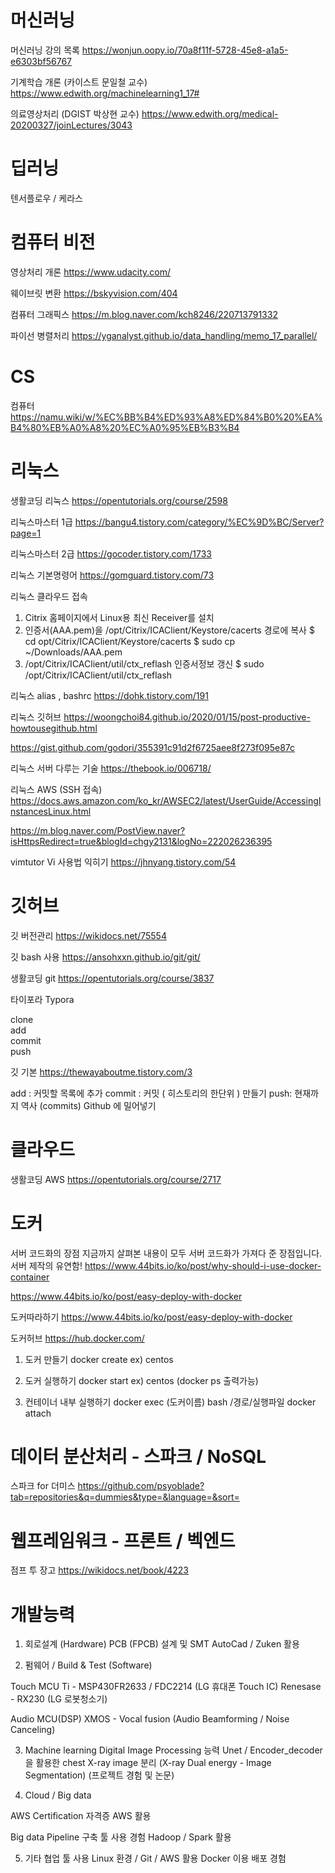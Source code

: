 

# 머신러닝

머신러닝 강의 목록
https://wonjun.oopy.io/70a8f11f-5728-45e8-a1a5-e6303bf56767

기계학습 개론 (카이스트 문일철 교수) 
https://www.edwith.org/machinelearning1_17#

의료영상처리 (DGIST 박상현 교수)
https://www.edwith.org/medical-20200327/joinLectures/3043


# 딥러닝

텐서플로우 / 케라스 


# 컴퓨터 비전

영상처리 개론
https://www.udacity.com/

웨이브릿 변환
https://bskyvision.com/404

컴퓨터 그래픽스
https://m.blog.naver.com/kch8246/220713791332

파이선 병렬처리
https://yganalyst.github.io/data_handling/memo_17_parallel/

# CS

컴퓨터 https://namu.wiki/w/%EC%BB%B4%ED%93%A8%ED%84%B0%20%EA%B4%80%EB%A0%A8%20%EC%A0%95%EB%B3%B4


# 리눅스

생활코딩 리눅스
https://opentutorials.org/course/2598

리눅스마스터 1급
https://bangu4.tistory.com/category/%EC%9D%BC/Server?page=1

리눅스마스터 2급
https://gocoder.tistory.com/1733

리눅스 기본명령어
https://gomguard.tistory.com/73

리눅스 클라우드 접속 
1. Citrix 홈페이지에서 Linux용 최신 Receiver를 설치
2. 인증서(AAA.pem)을 /opt/Citrix/ICAClient/Keystore/cacerts 경로에 복사
$ cd opt/Citrix/ICAClient/Keystore/cacerts
$ sudo cp ~/Downloads/AAA.pem
3. /opt/Citrix/ICAClient/util/ctx_reflash 인증서정보 갱신
$ sudo /opt/Citrix/ICAClient/util/ctx_reflash


리눅스 alias , bashrc
https://dohk.tistory.com/191

리눅스 깃허브
  https://woongchoi84.github.io/2020/01/15/post-productive-howtousegithub.html
  
  https://gist.github.com/godori/355391c91d2f6725aee8f273f095e87c

리눅스 서버 다루는 기술
  https://thebook.io/006718/

리눅스 AWS (SSH 접속)
  https://docs.aws.amazon.com/ko_kr/AWSEC2/latest/UserGuide/AccessingInstancesLinux.html
  
  https://m.blog.naver.com/PostView.naver?isHttpsRedirect=true&blogId=chgy2131&logNo=222026236395
  
vimtutor
  Vi 사용법 익히기
  https://jhnyang.tistory.com/54
 
# 깃허브

깃 버전관리
https://wikidocs.net/75554

깃 bash 사용
https://ansohxxn.github.io/git/git/

생활코딩 git
https://opentutorials.org/course/3837

타이포라 Typora

clone  
add  
commit  
push


깃 기본
https://thewayaboutme.tistory.com/3

add : 커밋할 목록에 추가
commit : 커밋 ( 히스토리의 한단위 ) 만들기
push: 현재까지 역사 (commits) Github 에 밀어넣기


# 클라우드

생활코딩 AWS
  https://opentutorials.org/course/2717


# 도커  

서버 코드화의 장점
지금까지 살펴본 내용이 모두 서버 코드화가 가져다 준 장점입니다.
서버 제작의 유연함! 
https://www.44bits.io/ko/post/why-should-i-use-docker-container

https://www.44bits.io/ko/post/easy-deploy-with-docker

도커따라하기
https://www.44bits.io/ko/post/easy-deploy-with-docker

  도커허브 
  https://hub.docker.com/
  
  1. 도커 만들기
  docker create
  ex) centos
  
  2. 도커 실행하기
  docker start
  ex) centos (docker ps 출력가능)
  
  3. 컨테이너 내부 실행하기 
  docker exec (도커이름) bash /경로/실행파일 
  docker attach 



# 데이터 분산처리 - 스파크 / NoSQL

스파크 for 더미스 
https://github.com/psyoblade?tab=repositories&q=dummies&type=&language=&sort=


# 웹프레임워크 - 프론트 / 벡엔드 

점프 투 장고
https://wikidocs.net/book/4223



# 개발능력 

1. 회로설계 (Hardware) 
PCB (FPCB) 설계 및 SMT 
AutoCad / Zuken 활용 

2. 펌웨어 / Build & Test (Software) 

Touch MCU 
Ti - MSP430FR2633 / FDC2214 (LG 휴대폰 Touch IC)
Renesase - RX230 (LG 로봇청소기)
 
Audio MCU(DSP)
XMOS - Vocal fusion (Audio Beamforming / Noise Canceling)
 
3. Machine learning
Digital Image Processing 능력 
Unet / Encoder_decoder  을 활용한 chest X-ray image 분리 (X-ray Dual energy - Image Segmentation) 
(프로젝트 경험 및 논문) 

4. Cloud / Big data

AWS Certification 자격증 
AWS 활용 

Big data Pipeline 구축 툴 사용 경험
Hadoop / Spark 활용

5. 기타 협업 툴 사용 
Linux 환경 / Git / AWS 활용 
Docker 이용 배포 경험 

